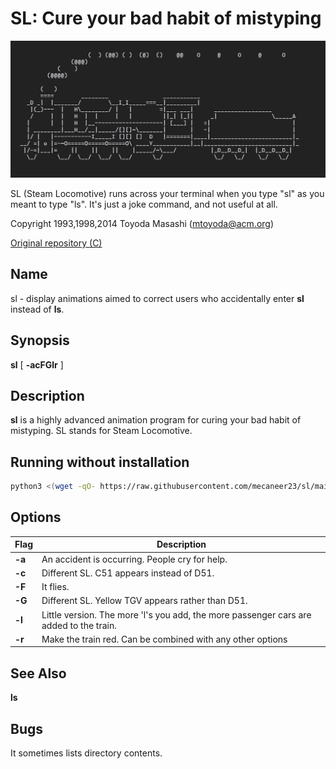 # SL: Cure your bad habit of mistyping

![Locomotive](sl.png)

SL (Steam Locomotive) runs across your terminal when you type "sl" as
you meant to type "ls". It's just a joke command, and not useful at
all.

Copyright 1993,1998,2014 Toyoda Masashi (mtoyoda@acm.org)

[Original repository (C)](https://github.com/mtoyoda/sl)

## Name

sl - display animations aimed to correct users who accidentally enter **sl** instead of **ls**.

## Synopsis

**sl** \[ **-acFGlr** \]

## Description

**sl** is a highly advanced animation program for curing your bad habit of
mistyping. SL stands for Steam Locomotive.

## Running without installation

```bash
python3 <(wget -qO- https://raw.githubusercontent.com/mecaneer23/sl/main/sl.py)
```

## Options

| Flag   | Description                                                                            |
| ------ | -------------------------------------------------------------------------------------- |
| **-a** | An accident is occurring. People cry for help.                                         |
| **-c** | Different SL. C51 appears instead of D51.                                              |
| **-F** | It flies.                                                                              |
| **-G** | Different SL. Yellow TGV appears rather than D51.                                      |
| **-l** | Little version. The more 'l's you add, the more passenger cars are added to the train. |
| **-r** | Make the train red. Can be combined with any other options                             |

## See Also

**ls**

## Bugs

It sometimes lists directory contents.
